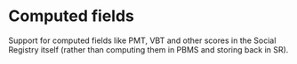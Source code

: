 # Computed fields

Support for computed fields like PMT, VBT and other scores in the Social Registry itself (rather than computing them in PBMS and storing back in SR).&#x20;
